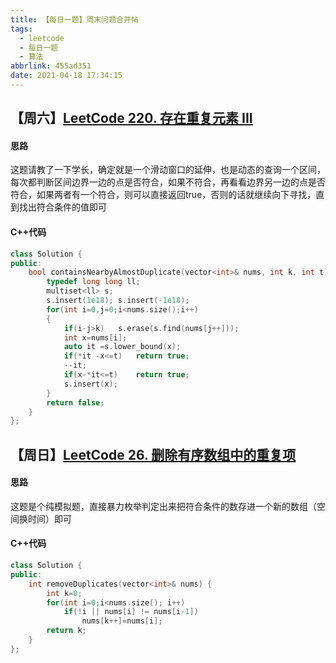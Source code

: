 ```yaml
---
title: 【每日一题】周末问题合并帖
tags:
  - leetcode
  - 每日一题
  - 算法
abbrlink: 455ad351
date: 2021-04-18 17:34:15
---
```


## 【周六】[LeetCode 220. 存在重复元素 III](https://leetcode-cn.com/problems/contains-duplicate-iii/)

#### 思路

这题请教了一下学长，确定就是一个滑动窗口的延伸，也是动态的查询一个区间，每次都判断区间边界一边的点是否符合，如果不符合，再看看边界另一边的点是否符合，如果两者有一个符合，则可以直接返回true，否则的话就继续向下寻找，直到找出符合条件的值即可

#### C++代码

```c++
class Solution {
public:
    bool containsNearbyAlmostDuplicate(vector<int>& nums, int k, int t) {
        typedef long long ll;
        multiset<ll> s;
        s.insert(1e18); s.insert(-1e18);
        for(int i=0,j=0;i<nums.size();i++)
        {
            if(i-j>k)   s.erase(s.find(nums[j++]));
            int x=nums[i];
            auto it =s.lower_bound(x);
            if(*it -x<=t)   return true;
            --it;
            if(x-*it<=t)    return true;
            s.insert(x);
        }
        return false;
    }
};
```

## 【周日】[LeetCode 26. 删除有序数组中的重复项](https://leetcode-cn.com/problems/remove-duplicates-from-sorted-array/)

#### 思路

这题是个纯模拟题，直接暴力枚举判定出来把符合条件的数存进一个新的数组（空间换时间）即可

#### C++代码

```c++
class Solution {
public:
    int removeDuplicates(vector<int>& nums) {
        int k=0;
        for(int i=0;i<nums.size(); i++)
            if(!i || nums[i] != nums[i-1])
                nums[k++]=nums[i];
        return k;
    }
};
```

